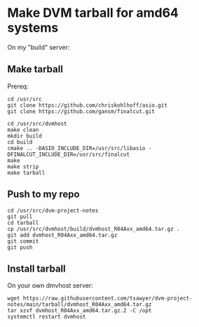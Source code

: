 # Make DVM tarball for amd64 systems

On my "build" server: 

## Make tarball

Prereq:
```
cd /usr/src
git clone https://github.com/chriskohlhoff/asio.git
git clone https://github.com/gansm/finalcut.git
```

```
cd /usr/src/dvmhost
make clean
mkdir build
cd build
cmake .. -DASIO_INCLUDE_DIR=/usr/src/libasio -DFINALCUT_INCLUDE_DIR=/usr/src/finalcut
make
make strip
make tarball
```
## Push to my repo

```
cd /usr/src/dvm-project-notes
git pull
cd tarball
cp /usr/src/dvmhost/build/dvmhost_R04Axx_amd64.tar.gz .
git add dvmhost_R04Axx_amd64.tar.gz
git commit
git push
```

## Install tarball

On your own dmvhost server:
```
wget https://raw.githubusercontent.com/tsawyer/dvm-project-notes/main/tarball/dvmhost_R04Axx_amd64.tar.gz
tar xzvf dvmhost_R04Axx_amd64.tar.gz.2 -C /opt
systemctl restart dvmhost
```
